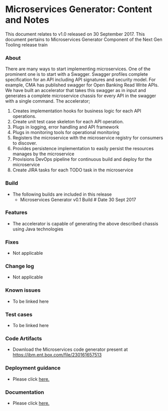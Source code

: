 # Microservices Generator: Content and Notes

This document relates to v1.0 released on 30 September 2017. 
This document pertains to Microservices Generator Component of the Next Gen Tooling release train

### About

There are many ways to start implementing microservices. One of the prominent one is to start with a Swagger. Swagger profiles complete specification for an API including API signatures and security model. For example, CMA has published swagger for Open Banking Read Write APIs. We have built an accelerator that takes this swagger as in input and generates a complete microservice chassis for every API in the swagger with a single command. The accelerator;
1. Creates implementation hooks for business logic for each API operations.
2. Create unit test case skeleton for each API operation.
3. Plugs in logging, error handling and API framework
4. Plugs in monitoring tools for operational monitoring
5. Registers the microservice with the microservice registry for consumers to discover.
6. Provides persistence implementation to easily persist the resources manages by the microservice
7. Provisions DevOps pipeline for continuous build and deploy for the microservice
8. Create JIRA tasks for each TODO task in the microservice

### Build

* The following builds are included in this release
    * Microservices Generator v0.1 Build #  Date 30 Sept 2017

### Features
* The accelerator is capable of generating the above described chassis using Java technologies 

### Fixes
* Not applicable

### Change log
* Not applicable

### Known issues
 * To be linked here

### Test cases
 * To be linked here

### Code Artifacts
 * Download the Microservices code generator present at https://ibm.ent.box.com/file/230161657513

### Deployment guidance
* Please click <A HREF="https://github.ibm.com/ngt/zeus/blob/master/Documentation/MicroservicesCodeGenerator.md">here.</A>

### Documentation
* Please click <A HREF="https://github.ibm.com/ngt/zeus/blob/master/Documentation/MicroservicesCodeGenerator.md">here.</A>
